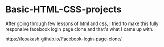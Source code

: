 # Basic-HTML-CSS-projects
After going through few lessons of html and css, I tried to make this fully responsive facebook login page clone and that's what I came up with.  

https://leoakash.github.io/Facebook-login-page-clone/

